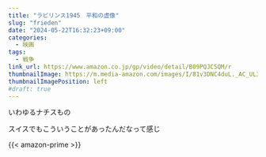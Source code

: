 ```yaml
---
title: "ラビリンス1945　平和の虚像"
slug: "frieden"
date: "2024-05-22T16:32:23+09:00"
categories:
  - 映画
tags:
  - 戦争
link_url: https://www.amazon.co.jp/gp/video/detail/B09PQJC5QM/r
thumbnailImage: https://m.media-amazon.com/images/I/81v3DNC4duL._AC_UL320_.jpg
thumbnailImagePosition: left
#draft: true
---
```

いわゆるナチスもの
<!--more-->
スイスでもこういうことがあったんだなって感じ

{{< amazon-prime >}}
